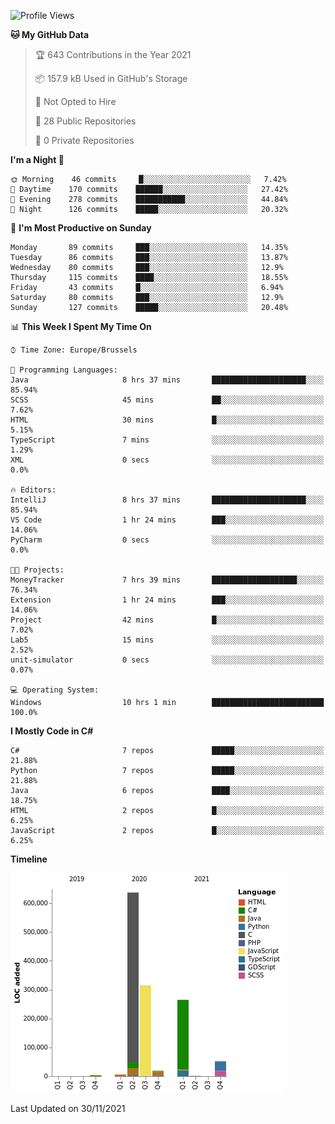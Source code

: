 <!--START_SECTION:waka-->
![Profile Views](http://img.shields.io/badge/Profile%20Views-56-blue)

**🐱 My GitHub Data** 

> 🏆 643 Contributions in the Year 2021
 > 
> 📦 157.9 kB Used in GitHub's Storage 
 > 
> 🚫 Not Opted to Hire
 > 
> 📜 28 Public Repositories 
 > 
> 🔑 0 Private Repositories  
 > 
**I'm a Night 🦉** 

```text
🌞 Morning    46 commits     █░░░░░░░░░░░░░░░░░░░░░░░░   7.42% 
🌆 Daytime    170 commits    ██████░░░░░░░░░░░░░░░░░░░   27.42% 
🌃 Evening    278 commits    ███████████░░░░░░░░░░░░░░   44.84% 
🌙 Night      126 commits    █████░░░░░░░░░░░░░░░░░░░░   20.32%

```
📅 **I'm Most Productive on Sunday** 

```text
Monday       89 commits     ███░░░░░░░░░░░░░░░░░░░░░░   14.35% 
Tuesday      86 commits     ███░░░░░░░░░░░░░░░░░░░░░░   13.87% 
Wednesday    80 commits     ███░░░░░░░░░░░░░░░░░░░░░░   12.9% 
Thursday     115 commits    ████░░░░░░░░░░░░░░░░░░░░░   18.55% 
Friday       43 commits     █░░░░░░░░░░░░░░░░░░░░░░░░   6.94% 
Saturday     80 commits     ███░░░░░░░░░░░░░░░░░░░░░░   12.9% 
Sunday       127 commits    █████░░░░░░░░░░░░░░░░░░░░   20.48%

```


📊 **This Week I Spent My Time On** 

```text
⌚︎ Time Zone: Europe/Brussels

💬 Programming Languages: 
Java                     8 hrs 37 mins       █████████████████████░░░░   85.94% 
SCSS                     45 mins             ██░░░░░░░░░░░░░░░░░░░░░░░   7.62% 
HTML                     30 mins             █░░░░░░░░░░░░░░░░░░░░░░░░   5.15% 
TypeScript               7 mins              ░░░░░░░░░░░░░░░░░░░░░░░░░   1.29% 
XML                      0 secs              ░░░░░░░░░░░░░░░░░░░░░░░░░   0.0%

🔥 Editors: 
IntelliJ                 8 hrs 37 mins       █████████████████████░░░░   85.94% 
VS Code                  1 hr 24 mins        ███░░░░░░░░░░░░░░░░░░░░░░   14.06% 
PyCharm                  0 secs              ░░░░░░░░░░░░░░░░░░░░░░░░░   0.0%

🐱‍💻 Projects: 
MoneyTracker             7 hrs 39 mins       ███████████████████░░░░░░   76.34% 
Extension                1 hr 24 mins        ███░░░░░░░░░░░░░░░░░░░░░░   14.06% 
Project                  42 mins             █░░░░░░░░░░░░░░░░░░░░░░░░   7.02% 
Lab5                     15 mins             ░░░░░░░░░░░░░░░░░░░░░░░░░   2.52% 
unit-simulator           0 secs              ░░░░░░░░░░░░░░░░░░░░░░░░░   0.07%

💻 Operating System: 
Windows                  10 hrs 1 min        █████████████████████████   100.0%

```

**I Mostly Code in C#** 

```text
C#                       7 repos             █████░░░░░░░░░░░░░░░░░░░░   21.88% 
Python                   7 repos             █████░░░░░░░░░░░░░░░░░░░░   21.88% 
Java                     6 repos             ████░░░░░░░░░░░░░░░░░░░░░   18.75% 
HTML                     2 repos             █░░░░░░░░░░░░░░░░░░░░░░░░   6.25% 
JavaScript               2 repos             █░░░░░░░░░░░░░░░░░░░░░░░░   6.25%

```


**Timeline**

![Chart not found](https://raw.githubusercontent.com/Arafa42/Arafa42/main/charts/bar_graph.png) 


 Last Updated on 30/11/2021
<!--END_SECTION:waka-->


<!-- 
[![Hits](https://hits.seeyoufarm.com/api/count/incr/badge.svg?url=https%3A%2F%2Fgithub.com%2FArafa42&count_bg=%23455AF3&title_bg=%23262D3B&icon=github.svg&icon_color=%23588EF7&title=visitors&edge_flat=false)](https://hits.seeyoufarm.com)
 -->
